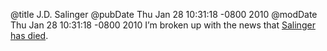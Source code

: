 @title J.D. Salinger
@pubDate Thu Jan 28 10:31:18 -0800 2010
@modDate Thu Jan 28 10:31:18 -0800 2010
I’m broken up with the news that <a href="http://www.npr.org/templates/story/story.php?storyId=123072588">Salinger has died</a>.
